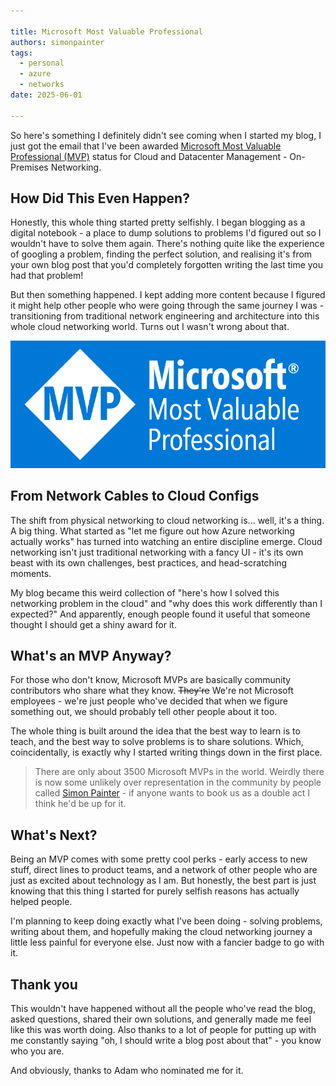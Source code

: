 ```yaml
---

title: Microsoft Most Valuable Professional
authors: simonpainter
tags:
  - personal
  - azure
  - networks
date: 2025-06-01

---
```


So here's something I definitely didn't see coming when I started my blog, I just got the email that I've been awarded [Microsoft Most Valuable Professional (MVP)](https://mvp.microsoft.com/en-US/MVP/profile/b2f997ef-b877-45ff-9504-cea463f548b5) status for Cloud and Datacenter Management - On-Premises Networking.
<!-- truncate -->
## How Did This Even Happen?

Honestly, this whole thing started pretty selfishly. I began blogging as a digital notebook - a place to dump solutions to problems I'd figured out so I wouldn't have to solve them again. There's nothing quite like the experience of googling a problem, finding the perfect solution, and realising it's from your own blog post that you'd completely forgotten writing the last time you had that problem!

But then something happened. I kept adding more content because I figured it might help other people who were going through the same journey I was - transitioning from traditional network engineering and architecture into this whole cloud networking world. Turns out I wasn't wrong about that.

![MVP](img/MVP_Badge.png)

## From Network Cables to Cloud Configs

The shift from physical networking to cloud networking is... well, it's a thing. A big thing. What started as "let me figure out how Azure networking actually works" has turned into watching an entire discipline emerge. Cloud networking isn't just traditional networking with a fancy UI - it's its own beast with its own challenges, best practices, and head-scratching moments.

My blog became this weird collection of "here's how I solved this networking problem in the cloud" and "why does this work differently than I expected?" And apparently, enough people found it useful that someone thought I should get a shiny award for it.

## What's an MVP Anyway?

For those who don't know, Microsoft MVPs are basically community contributors who share what they know. ~~They're~~ We're not Microsoft employees - we're just people who've decided that when we figure something out, we should probably tell other people about it too.

The whole thing is built around the idea that the best way to learn is to teach, and the best way to solve problems is to share solutions. Which, coincidentally, is exactly why I started writing things down in the first place.

> There are only about 3500 Microsoft MVPs in the world. Weirdly there is now some unlikely 
> over representation in the community by people called [Simon Painter](https://mvp.microsoft.com/en-US/MVP/profile/f0449906-0cce-ed11-a7c6-000d3a5603d3) - if anyone wants to book us as a double act I think he'd be up for it.

## What's Next?

Being an MVP comes with some pretty cool perks - early access to new stuff, direct lines to product teams, and a network of other people who are just as excited about technology as I am. But honestly, the best part is just knowing that this thing I started for purely selfish reasons has actually helped people.

I'm planning to keep doing exactly what I've been doing - solving problems, writing about them, and hopefully making the cloud networking journey a little less painful for everyone else. Just now with a fancier badge to go with it.

## Thank you

This wouldn't have happened without all the people who've read the blog, asked questions, shared their own solutions, and generally made me feel like this was worth doing. Also thanks to a lot of people for putting up with me constantly saying "oh, I should write a blog post about that" - you know who you are.

And obviously, thanks to Adam who nominated me for it.
